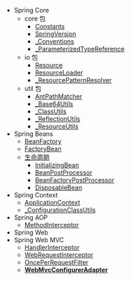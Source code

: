 * Spring Core
    * core 包
        * [Constants](spring-core/core/Constants.md)
        * [SpringVersion](spring-core/core/SpringVersion.md)
        * [_Conventions](spring-core/core/Conventions.md)
        * [_ParameterizedTypeReference](spring-core/core/ParameterizedTypeReference.md)
    * io 包
        * [Resource](spring-core/io/Resource.md)
        * [ResourceLoader](spring-core/io/ResourceLoader.md)
        * [_ResourcePatternResolver](spring-core/io/ResourcePatternResolver.md)
    * util 包
        * [AntPathMatcher](spring-core/util/AntPathMatcher.md)
        * [_Base64Utils](spring-core/util/Base64Utils.md)
        * [_ClassUtils](spring-core/util/ClassUtils.md)
        * [_ReflectionUtils](spring-core/util/ReflectionUtils.md)
        * [_ResourceUtils](spring-core/util/ResourceUtils.md)
* Spring Beans
    * [BeanFactory](spring-beans/BeanFactory.md)
    * [FactoryBean](spring-beans/FactoryBean.md)
    * [生命周期](spring-beans/lifecycle/index.md)
      * [InitializingBean](spring-beans/lifecycle/InitializingBean.md)
      * [BeanPostProcessor](spring-beans/lifecycle/BeanPostProcessor.md)
      * [BeanFactoryPostProcessor](spring-beans/lifecycle/BeanFactoryPostProcessor.md)
      * [DisposableBean](spring-beans/lifecycle/DisposableBean.md)
* Spring Context
    * [ApplicationContext](spring-context/ApplicationContext.md)
    * [_ConfigurationClassUtils](spring-context/ConfigurationClassUtils.md)
* Spring AOP
    - [MethodInterceptor](spring-aop/MethodInterceptor.md)
* Spring Web
* Spring Web MVC
    * [HandlerInterceptor](spring-webmvc/HandlerInterceptor.md)
    * [WebRequestInterceptor](spring-webmvc/WebRequestInterceptor.md)
    * [OncePerRequestFilter](spring-webmvc/OncePerRequestFilter.md)
    * [**WebMvcConfigurerAdapter**](spring-webmvc/WebMvcConfigurerAdapter.md)

